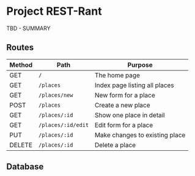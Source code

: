 # Project REST-Rant

TBD - SUMMARY

## Routes

| Method | Path | Purpose |
| ------ | -------------- | ----------------------------- |
| GET | `/` | The home page |
| GET | `/places` | Index page listing all places |
| GET | `/places/new` | New form for a place |
| POST | `/places` | Create a new place |
| GET | `/places/:id` | Show one place in detail |
| GET | `/places/:id/edit` | Edit form for a place |
| PUT | `/places/:id` | Make changes to existing place |
| DELETE | `/places/:id` | Delete a place |

## Database

